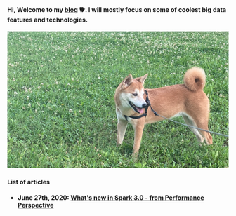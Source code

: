 #### Hi, Welcome to my [blog](https://mingwei-li.github.io) :dog2:. I will mostly focus on some of coolest big data features and technologies.

![houhou](./images/houhou.png)

#### List of articles

- **June 27th, 2020: [What's new in Spark 3.0 - from Performance Perspective](./blogs/spark-3.0.md)**
